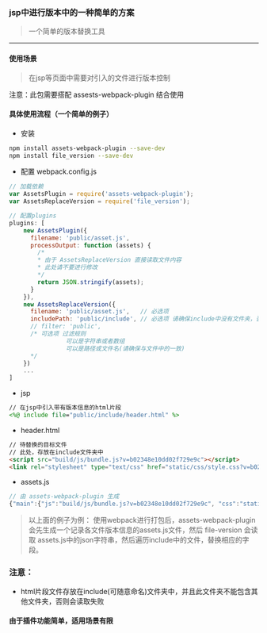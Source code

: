 ﻿
### jsp中进行版本中的一种简单的方案
> 一个简单的版本替换工具

---

#### 使用场景


> 在jsp等页面中需要对引入的文件进行版本控制


注意：此包需要搭配 assests-webpack-plugin 结合使用

#### 具体使用流程（一个简单的例子）

- 安装

```bash
npm install assets-webpack-plugin --save-dev
npm install file_version --save-dev
```

- 配置 webpack.config.js

```javascript
// 加载依赖
var AssetsPlugin = require('assets-webpack-plugin');
var AssetsReplaceVersion = require('file_version');
```

```javascript
// 配置plugins
plugins: [
    new AssetsPlugin({
      filename: 'public/asset.js',
      processOutput: function (assets) { 
        /* 
        * 由于 AssetsReplaceVersion 直接读取文件内容
        * 此处请不要进行修改
        */
        return JSON.stringify(assets);
      }
    }),
    new AssetsReplaceVersion({
      filename: 'public/asset.js',   // 必选项
      includePath: 'public/include', // 必选项 请确保include中没有文件夹，否则读取失败
      // filter: 'public',              
      /* 可选项 过滤规则
                可以是字符串或者数组
                可以是路径或文件名(请确保与文件中的一致)
      */
    })
    ...
]
```

- jsp

```jsp
// 在jsp中引入带有版本信息的html片段
<%@ include file="public/include/header.html" %>
```

- header.html

```html
// 待替换的目标文件
// 此处，存放在include文件夹中
<script src="build/js/bundle.js?v=b02348e10dd02f729e9c"></script>
<link rel="stylesheet" type="text/css" href="static/css/style.css?v=b02348e10dd02f729e9c">
```

- assets.js

```javascript
// 由 assets-webpack-plugin 生成
{"main":{"js":"build/js/bundle.js?v=b02348e10dd02f729e9c", "css":"static/css/style.css?v=b02348e10dd02f729e9c"}}
```

> 以上面的例子为例： 使用webpack进行打包后，assets-webpack-plugin会先生成一个记录各文件版本信息的assets.js文件，然后 file-version 会读取 assets.js中的json字符串，然后遍历include中的文件，替换相应的字段。

### 注意：

- html片段文件存放在include(可随意命名)文件夹中，并且此文件夹不能包含其他文件夹，否则会读取失败

#### 由于插件功能简单，适用场景有限

